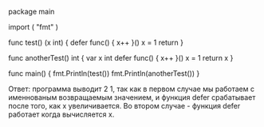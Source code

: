  
package main
 
import (
    "fmt"
)
 
func test() (x int) {
    defer func() {
        x++
    }()
    x = 1
    return 
}
 
 
func anotherTest() int {
    var x int
    defer func() {
        x++
    }()
   	x = 1
    return x
}
 
 
func main() {
    fmt.Println(test())
    fmt.Println(anotherTest())
}

Ответ: программа выводит 2 1, так как в первом случае мы работаем с именнованым возвращаемым значением, и функция defer срабатывает после того, как x увеличивается. Во втором случае - функция defer работает когда вычисляется x.